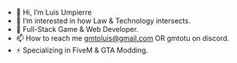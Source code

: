 - 👋 Hi, I’m Luis Umpierre
- 👀 I’m interested in how Law & Technology intersects.
- 🌱 Full-Stack Game & Web Developer. 
- 📫 How to reach me gmtoluis@gmail.com OR gmtotu on discord.
- ⚡ Specializing in FiveM & GTA Modding.
